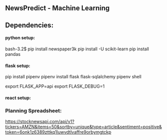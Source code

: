 ## NewsPredict - Machine Learning


## Dependencies:
#### python setup:

bash-3.2$ pip install newspaper3k
pip install -U scikit-learn
pip install pandas

#### flask setup:
pip install pipenv
pipenv install flask flask-sqlalchemy
pipenv shell

export FLASK_APP=api
export FLASK_DEBUG=1
#### react setup:

### Planning Spreadsheet:



https://stocknewsapi.com/api/v1?tickers=AMZN&items=50&sortby=unique&type=article&sentiment=positive&token=6onk1z6389zttkq1luwvdtlvaffre9orbymgtckp
